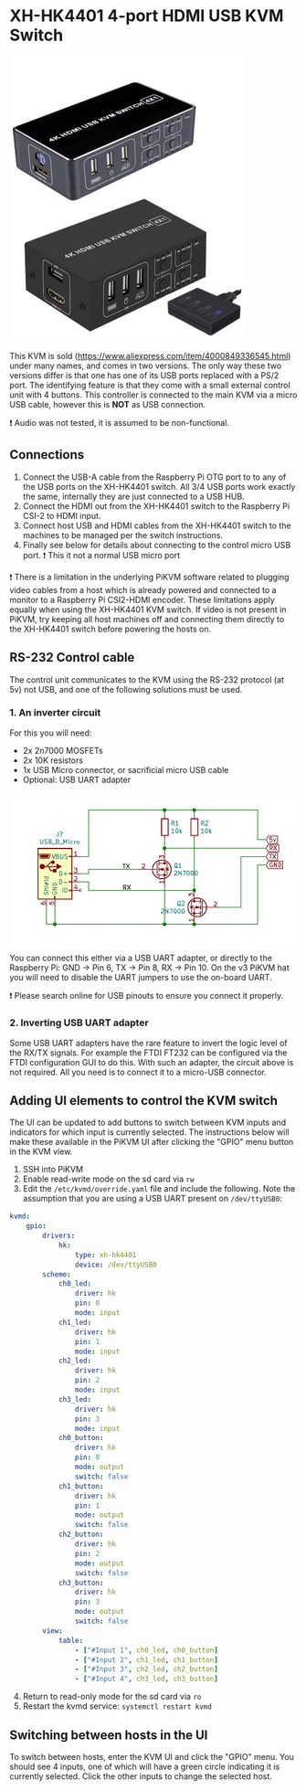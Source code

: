 # XH-HK4401 4-port HDMI USB KVM Switch
![KVM](../img/xh-hk4401.jpg)

This KVM is sold (https://www.aliexpress.com/item/4000849336545.html) under many names, and comes in two versions.
The only way these two versions differ is that one has one of its USB ports replaced with a PS/2 port. The
identifying feature is that they come with a small external control unit with 4 buttons. This controller is
connected to the main KVM via a micro USB cable, however this is **NOT** as USB connection.

:exclamation: Audio was not tested, it is assumed to be non-functional.

## Connections
1. Connect the USB-A cable from the Raspberry Pi OTG port to to any of the USB ports on the XH-HK4401 switch. 
All 3/4 USB ports work exactly the same, internally they are just connected to a USB HUB.
2. Connect the HDMI out from the XH-HK4401 switch to the Raspberry Pi CSI-2 to HDMI input.
3. Connect host USB and HDMI cables from the XH-HK4401 switch to the machines to be managed per the switch 
instructions.
4. Finally see below for details about connecting to the control micro USB port. :exclamation: This it not a 
normal USB micro port

:exclamation: There is a limitation in the underlying PiKVM software related to plugging video cables from a host which is already powered and connected to a monitor to a Raspberry Pi CSI2-HDMI encoder. These limitations apply equally when using the XH-HK4401 KVM switch. If video is not present in PiKVM, try keeping all host machines off and connecting them directly to the XH-HK4401 switch before powering the hosts on.

## RS-232 Control cable
The control unit communicates to the KVM using the RS-232 protocol (at 5v) not USB, and one of the following
solutions must be used.

### 1. An inverter circuit

For this you will need:
- 2x 2n7000 MOSFETs
- 2x 10K resistors
- 1x USB Micro connector, or sacrificial micro USB cable
- Optional: USB UART adapter

![KVM](../img/xh-hk4401_circuit.jpg)

You can connect this either via a USB UART adapter, or directly to the Raspberry Pi: GND -> Pin 6, TX -> Pin 8, RX -> Pin 10.
On the v3 PiKVM hat you will need to disable the UART jumpers to use the on-board UART.

:exclamation: Please search online for USB pinouts to ensure you connect it properly.

### 2. Inverting USB UART adapter

Some USB UART adapters have the rare feature to invert the logic level of the RX/TX signals. For example the FTDI FT232 can
be configured via the FTDI configuration GUI to do this. With such an adapter, the circuit above is not required. All you
need is to connect it to a micro-USB connector.

## Adding UI elements to control the KVM switch
The UI can be updated to add buttons to switch between KVM inputs and indicators for which input is currently selected.  The instructions below will make these available in the PiKVM UI after clicking the "GPIO" menu button in the KVM view.

1. SSH into PiKVM
2. Enable read-write mode on the sd card via `rw`
3. Edit the `/etc/kvmd/override.yaml` file and include the following. Note the assumption that you are using a USB UART present on `/dev/ttyUSB0`:
```yaml
kvmd:
    gpio:
        drivers:
            hk:
                type: xh-hk4401
                device: /dev/ttyUSB0
        scheme:
            ch0_led:
                driver: hk
                pin: 0
                mode: input
            ch1_led:
                driver: hk
                pin: 1
                mode: input
            ch2_led:
                driver: hk
                pin: 2
                mode: input
            ch3_led:
                driver: hk
                pin: 3
                mode: input
            ch0_button:
                driver: hk
                pin: 0
                mode: output
                switch: false
            ch1_button:
                driver: hk
                pin: 1
                mode: output
                switch: false
            ch2_button:
                driver: hk
                pin: 2
                mode: output
                switch: false
            ch3_button:
                driver: hk
                pin: 3
                mode: output
                switch: false
        view:
            table:
                - ["#Input 1", ch0_led, ch0_button]
                - ["#Input 2", ch1_led, ch1_button]
                - ["#Input 3", ch2_led, ch2_button]
                - ["#Input 4", ch3_led, ch3_button]
  ```
4. Return to read-only mode for the sd card via `ro`
5. Restart the kvmd service: `systemctl restart kvmd`

## Switching between hosts in the UI

To switch between hosts, enter the KVM UI and click the "GPIO" menu.  You should see 4 inputs, one of which will have a green circle indicating it is currently selected.  Click the other inputs to change the selected host.
